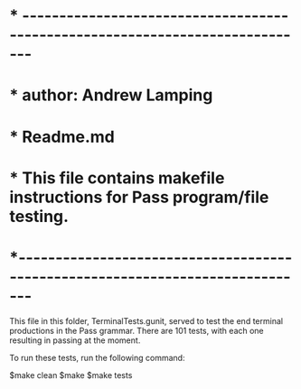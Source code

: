 # * ----------------------------------------------------------------------------- #
# * author: Andrew Lamping 								     #
# * Readme.md										     #
# * This file contains makefile instructions for Pass program/file testing.	     #
# *------------------------------------------------------------------------------ #

This file in this folder, TerminalTests.gunit, served to test the end terminal productions in the Pass grammar.
There are 101 tests, with each one resulting in passing at the moment.

To run these tests, run the following command:

$make clean
$make
$make tests
